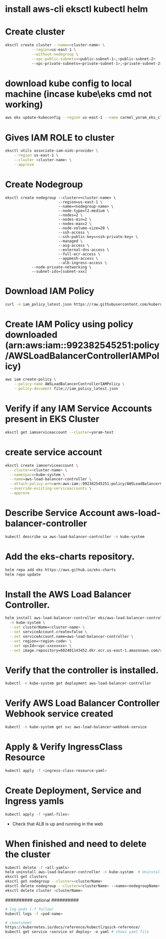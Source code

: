 # install aws-cli eksctl kubectl helm

# Create cluster
```bash
eksctl create cluster --name=<cluster-name> \
			--region=us-east-1 \
			--without-nodegroup \
			--vpc-public-subnets=<public-subnet-1>,<public-subnet-2>
			--vpc-private-subnets=<private-subnet-1>,<private-subnet-2>
```

# download kube config to local machine (incase kube\eks cmd not working)
```bash
aws eks update-kubeconfig --region us-east-1 --name carmel_yoram_eks_cluster
```

# Gives IAM ROLE to cluster
```bash
eksctl utils associate-iam-oidc-provider \
    --region us-east-1 \
    --cluster <cluster-name> \
    --approve
```

# Create Nodegroup
```
eksctl create nodegroup --cluster=<cluster-name> \
                       	--region=us-east-1 \
                       	--name=<nodegroup-name> \
                       	--node-type=t2.medium \
                       	--nodes=2 \
                       	--nodes-min=2 \
                       	--nodes-max=2 \
                       	--node-volume-size=20 \
                       	--ssh-access \
                       	--ssh-public-key=<ssh-private-key> \
                       	--managed \
                       	--asg-access \
                       	--external-dns-access \
                       	--full-ecr-access \
                       	--appmesh-access \
                       	--alb-ingress-access \
 			--node-private-networking \
  			--subnet-ids=[subnet-xxx]
```

# Download IAM Policy
```bash
curl -o iam_policy_latest.json https://raw.githubusercontent.com/kubernetes-sigs/aws-load-balancer-controller/main/docs/install/iam_policy.json
```

# Create IAM Policy using policy downloaded (arn:aws:iam::992382545251:policy/AWSLoadBalancerControllerIAMPolicy)
```bash
aws iam create-policy \
    --policy-name AWSLoadBalancerControllerIAMPolicy \
    --policy-document file://iam_policy_latest.json
```

# Verify if any IAM Service Accounts present in EKS Cluster
```bash
eksctl get iamserviceaccount --cluster=yoram-test
```
# create service account
```bash
eksctl create iamserviceaccount \
  --cluster=<cluster-name> \
  --namespace=kube-system \
  --name=aws-load-balancer-controller \
  --attach-policy-arn=arn:aws:iam::992382545251:policy/AWSLoadBalancerControllerIAMPolicy \
  --override-existing-serviceaccounts \
  --approve
```
# Describe Service Account aws-load-balancer-controller
```bash
kubectl describe sa aws-load-balancer-controller -n kube-system
```

# Add the eks-charts repository.
```bash
helm repo add eks https://aws.github.io/eks-charts
helm repo update
```

# Install the AWS Load Balancer Controller.
```bash
helm install aws-load-balancer-controller eks/aws-load-balancer-controller \
  -n kube-system \
  --set clusterName=<cluster-name> \
  --set serviceAccount.create=false \
  --set serviceAccount.name=aws-load-balancer-controller \
  --set region=<region-code> \
  --set vpcId=<vpc-xxxxxxxx> \
  --set image.repository=602401143452.dkr.ecr.us-east-1.amazonaws.com/amazon/aws-load-balancer-controller # do not change this line 
```
	
# Verify that the controller is installed.
```bash
kubectl -n kube-system get deployment aws-load-balancer-controller
```

# Verify AWS Load Balancer Controller Webhook service created 
```bash
kubectl -n kube-system get svc aws-load-balancer-webhook-service
```

# Apply & Verify IngressClass Resource
```bash
kubectl apply -f <ingress-class-resource-yaml>
```

# Create Deployment, Service and Ingress yamls
```bash
kubectl apply -f <yaml-files>
```

- Check that ALB is up and running in the web

# When finished and need to delete the cluster
```bash
kubectl delete -f <all-yamls>
helm uninstall aws-load-balancer-controller -n kube-system  # Uninstall AWS Load Balancer Controller
eksctl get clusters
eksctl get nodegroup --cluster=<clusterName>
eksctl delete nodegroup --cluster=<clusterName> --name=<nodegroupName>
eksctl delete cluster <clusterName>
```

########## optional ##########
```bash
# log pods (-f follow)
kubectl logs -f <pod-name>

# cheetsheet
https://kubernetes.io/docs/reference/kubectl/quick-reference/
kubectl get service <service or deploy> -o yaml # shows yaml file
```

